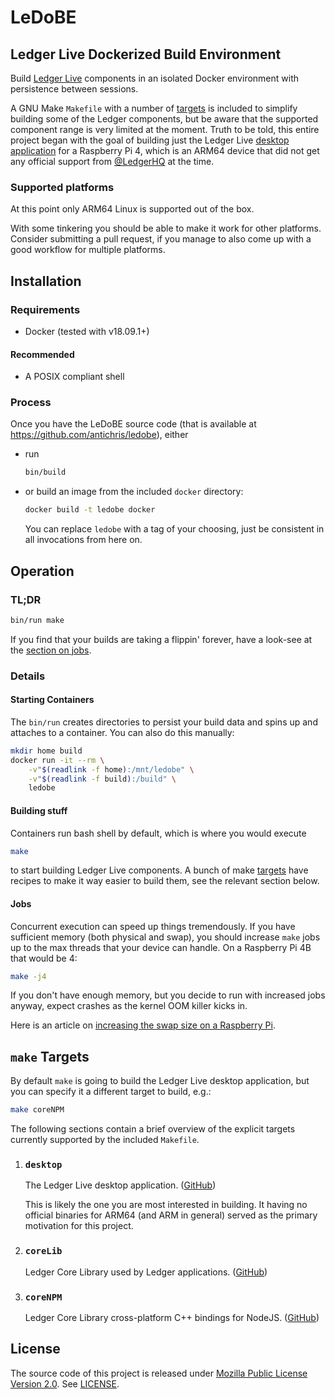 # LeDoBE

## Ledger Live Dockerized Build Environment

Build [Ledger Live][ledger] components in an isolated Docker environment with persistence between sessions.

A GNU Make `Makefile` with a number of [targets] is included to simplify building some of the Ledger components, but be aware that the supported component range is very limited at the moment. Truth to be told, this entire project began with the goal of building just the Ledger Live [desktop application][tg-desktop] for a Raspberry Pi 4, which is an ARM64 device that did not get any official support from [@LedgerHQ][ledgerhq] at the time.

### Supported platforms

At this point only ARM64 Linux is supported out of the box.

With some tinkering you should be able to make it work for other platforms. Consider submitting a pull request, if you manage to also come up with a good workflow for multiple platforms.


## Installation

### Requirements

- Docker (tested with v18.09.1+)

#### Recommended

- A POSIX compliant shell


### Process

Once you have the LeDoBE source code (that is available at <https://github.com/antichris/ledobe>), either

- run

	```sh
	bin/build
	```

- or build an image from the included `docker` directory:

	```sh
	docker build -t ledobe docker
	```

	You can replace `ledobe` with a tag of your choosing, just be consistent in all invocations from here on.


## Operation

### TL;DR

```sh
bin/run make
```

If you find that your builds are taking a flippin' forever, have a look-see at the [section on jobs][jobs].


### Details

#### Starting Containers

The `bin/run` creates directories to persist your build data and spins up and attaches to a container. You can also do this manually:

```sh
mkdir home build
docker run -it --rm \
	-v"$(readlink -f home):/mnt/ledobe" \
	-v"$(readlink -f build):/build" \
	ledobe
```

#### Building stuff

Containers run bash shell by default, which is where you would execute

```sh
make
```

to start building Ledger Live components. A bunch of make [targets] have recipes to make it way easier to build them, see the relevant section below.


#### Jobs

Concurrent execution can speed up things tremendously. If you have sufficient memory (both physical and swap), you should increase `make` jobs up to the max threads that your device can handle. On a Raspberry Pi 4B that would be 4:

```sh
make -j4
```

If you don't have enough memory, but you decide to run with increased jobs anyway, expect crashes as the kernel OOM killer kicks in.

Here is an article on [increasing the swap size on a Raspberry Pi][rpi-swap].


## `make` Targets

[targets]: #make-targets (`make` Targets)

By default `make` is going to build the Ledger Live desktop application, but you can specify it a different target to build, e.g.:

```sh
make coreNPM
```

The following sections contain a brief overview of the explicit targets currently supported by the included `Makefile`.

1. ### `desktop`

	[tg-desktop]: #desktop (Target `desktop`)

	The Ledger Live desktop application. ([GitHub][gh-desktop])

	This is likely the one you are most interested in building. It having no official binaries for ARM64 (and ARM in general) served as the primary motivation for this project.


2. ### `coreLib`

	Ledger Core Library used by Ledger applications. ([GitHub][gh-core])


3. ### `coreNPM`

	Ledger Core Library cross-platform C++ bindings for NodeJS. ([GitHub][gh-coreNPM])


## License

The source code of this project is released under [Mozilla Public License Version 2.0][mpl]. See [LICENSE](LICENSE).

[ledger]: https://www.ledger.com/ledger-live
	"Ledger Live: Most trusted & secure crypto wallet | Ledger"
[ledgerhq]: https://github.com/LedgerHQ
	"Ledger"

[jobs]: #jobs
	"Operation ❭ Details ❭ Jobs"

[gh-desktop]: https://github.com/LedgerHQ/ledger-live-desktop
	"LedgerHQ/ledger-live-desktop: Ledger Live (Desktop) - GitHub"
[gh-coreNPM]: https://github.com/LedgerHQ/lib-ledger-core-node-bindings
	"LedgerHQ/lib-ledger-core-node-bindings - GitHub"
[gh-core]: https://github.com/LedgerHQ/lib-ledger-core
	"LedgerHQ/lib-ledger-core - GitHub"

[rpi-swap]: https://nebl.io/neblio-university/enabling-increasing-raspberry-pi-swap/
	"Enabling & Increasing Raspberry Pi Swap - Neblio"

[mpl]: https://www.mozilla.org/en-US/MPL/2.0/
	"Mozilla Public License, version 2.0"
